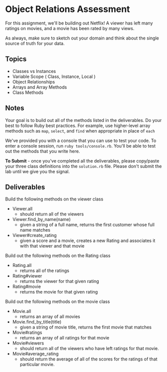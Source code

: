 # Object Relations Assessment

For this assignment, we'll be building out Netflix! A viewer has left many ratings on movies, and a movie has been rated by many views.

As always, make sure to sketch out your domain and think about the single source of truth for your data.

## Topics

+ Classes vs Instances
+ Variable Scope ( Class, Instance, Local )
+ Object Relationships
+ Arrays and Array Methods
+ Class Methods

## Notes

Your goal is to build out all of the methods listed in the deliverables. Do your best to follow Ruby best practices. For example, use higher-level array methods such as `map`, `select`, and `find` when appropriate in place of `each`

We've provided you with a console that you can use to test your code. To enter a console session, run `ruby tools/console.rb`. You'll be able to test out the methods that you write here.

**To Submit** - once you've completed all the deliverables, please copy/paste your three class definitions into the `solution.rb`  file. Please don't submit the lab until we give you the signal.

## Deliverables

Build the following methods on the viewer class
+ Viewer.all
  + should return all of the viewers
+ Viewer.find_by_name(name)
  + given a string of a full name, returns the first customer whose full name matches
+ Viewer#create_rating
  + given a score and a movie, creates a new Rating and associates it with that viewer and that movie

Build out the following methods on the Rating class

+ Rating.all
  + returns all of the ratings
+ Rating#viewer
  + returns the viewer for that given rating
+ Rating#movie
  + returns the movie for that given rating

Build out the following methods on the movie class

+ Movie.all
  + returns an array of all movies
+ Movie.find_by_title(title)
  + given a string of movie title, returns the first movie that matches
+ Movie#ratings
  + returns an array of all ratings for that movie
+ Movie#viewers
  + should return all of the viewers who have left ratings for that movie.
+ Movie#average_rating
  + should return the average of all of the scores for the ratings of that particular movie.
